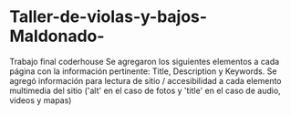 # Taller-de-violas-y-bajos-Maldonado-
Trabajo final coderhouse
Se agregaron los siguientes elementos a cada página con la información pertinente: Title, Description y Keywords.
Se agregó información para lectura de sitio / accesibilidad a cada elemento multimedia del sitio ('alt' en el caso de fotos y 'title' en el caso de audio, videos y mapas)
